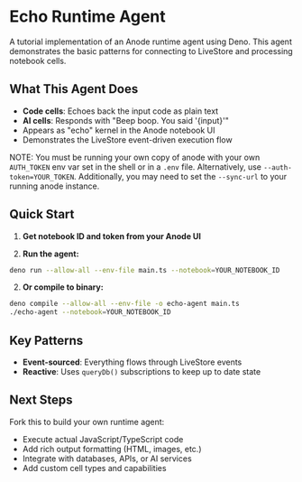 # Echo Runtime Agent

A tutorial implementation of an Anode runtime agent using Deno. This agent demonstrates the basic patterns for connecting to LiveStore and processing notebook cells.

## What This Agent Does

- **Code cells**: Echoes back the input code as plain text
- **AI cells**: Responds with "Beep boop. You said '{input}'"
- Appears as "echo" kernel in the Anode notebook UI
- Demonstrates the LiveStore event-driven execution flow

NOTE: You must be running your own copy of anode with your own `AUTH_TOKEN` env var set in the shell or in a `.env` file. Alternatively, use `--auth-token=YOUR_TOKEN`. Additionally, you may need to set the `--sync-url` to your running anode instance.

## Quick Start

1. **Get notebook ID and token from your Anode UI**

2. **Run the agent:**
```bash
deno run --allow-all --env-file main.ts --notebook=YOUR_NOTEBOOK_ID
```

2. **Or compile to binary:**
```bash
deno compile --allow-all --env-file -o echo-agent main.ts
./echo-agent --notebook=YOUR_NOTEBOOK_ID
```

## Key Patterns

- **Event-sourced**: Everything flows through LiveStore events
- **Reactive**: Uses `queryDb()` subscriptions to keep up to date state

## Next Steps

Fork this to build your own runtime agent:
- Execute actual JavaScript/TypeScript code
- Add rich output formatting (HTML, images, etc.)
- Integrate with databases, APIs, or AI services
- Add custom cell types and capabilities
